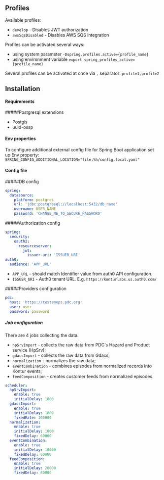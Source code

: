 ## Profiles

Available profiles:
- `develop` - Disables JWT authorization
- `awsSqsDisabled` - Disables AWS SQS integration

Profiles can be activated several ways:
- using system parameter `-Dspring.profiles.active={profile_name}`
- using environment variable `export spring_profiles_active={profile_name}`

Several profiles can be activated at once via `,` separator: `profile1,profile2`

## Installation

#### Requirements
#####Postgresql extensions 
 - Postgis
 - uuid-ossp
 
#### Env properties

To configure additional external config file for Spring Boot application set up Env property: 
`SPRING_CONFIG_ADDITIONAL_LOCATION="file:%h/config.local.yaml"`

#### Config file

#####DB config

```yaml
spring:
  datasource:
    platform: postgres
    url: 'jdbc:postgresql://localhost:5432/db_name'
    username: USER_NAME
    password: 'CHANGE_ME_TO_SECURE_PASSWORD'
```

#####Authorization config

```yaml
spring:
  security:
    oauth2:
      resourceserver:
        jwt:
          issuer-uri: 'ISSUER_URI'
auth0:
  audience: 'APP_URL'
```
 - `APP_URL` - should match Identifier value from auth0 API configuration.
 - `ISSUER_URI` -  Auth0 tenant URL. E.g. `https://konturlabs.us.auth0.com/`

#####Providers configuration

```yaml
pdc:
  host: 'https://testemops.pdc.org'
  user: user
  password: password
```

##### Job configuration

There are 4 jobs collecting the data.
- `hpSrvImport` - collects the raw data from PDC's Hazard and Product service (HpSrv); 
- `gdacsImport` - collects the raw data from Gdacs; 
- `normalization` - normalizes the raw data;
- `eventCombination` - combines episodes from normalized records into Kontur events;
- `feedComposition` - creates customer feeds from normalized episodes.

```yaml
scheduler:
  hpSrvImport:
    enable: true
    initialDelay: 1000
  gdacsImport:
    enable: true
    initialDelay: 1000
    fixedRate: 300000
  normalization:
    enable: true
    initialDelay: 1000
    fixedDelay: 60000
  eventCombination:
    enable: true
    initialDelay: 10000
    fixedDelay: 60000
  feedComposition:
    enable: true
    initialDelay: 20000
    fixedDelay: 60000
```

